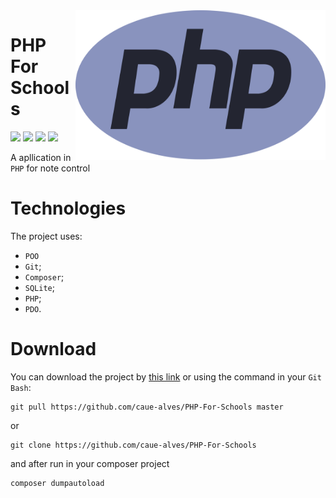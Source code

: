 <img align="right" class = "img" src="https://github.com/caue-alves/PHP-For-Schools/blob/master/img/php-1-logo-png-transparent.png?raw=true" height=240px width=400px>

# PHP For Schools
![](https://img.shields.io/github/repo-size/caue-alves/PHP-For-Schools)
![](https://img.shields.io/github/commit-activity/m/caue-alves/PHP-For-Schools)
![](https://img.shields.io/github/repo-size/caue-alves/PHP-For-Schools)
![](https://img.shields.io/github/languages/top/caue-alves/PHP-For-Schools)

A apllication in `PHP` for note control

# Technologies
The project uses:
- `POO`
- `Git`;
- `Composer`;
- `SQLite`;
- `PHP`;
- `PDO`.

# Download
You can download the project by [this link](https://github.com/caue-alves/PHP-For-Schools/archive/master.zip)
or using the command in your `Git Bash`:
```
git pull https://github.com/caue-alves/PHP-For-Schools master
```
or 
```
git clone https://github.com/caue-alves/PHP-For-Schools
```
and after run in your composer project
```
composer dumpautoload
```
